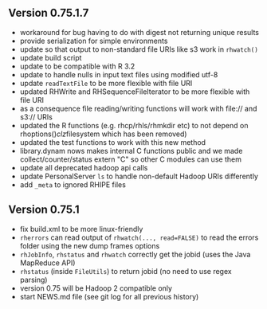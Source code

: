 Version 0.75.1.7
----------------------------------------------------------------------

- workaround for bug having to do with digest not returning unique results
- provide serialization for simple environments
- update so that output to non-standard file URIs like s3 work in `rhwatch()`
- update build script
- update to be compatible with R 3.2
- update to handle nulls in input text files using modified utf-8
- update `readTextFile` to  be more flexible with file URI
- updated RHWrite and RHSequenceFileIterator to be more flexible with file URI
- as a consequence file reading/writing functions will work with file:// and s3:// URIs
- updated the R functions (e.g. rhcp/rhls/rhmkdir etc) to not depend on rhoptions()$clz$filesystem which has been removed)
- updated the test functions to work with this new method
- library.dynam nows makes internal C functions public and we made collect/counter/status extern "C" so other C modules can use them
- update all deprecated hadoop api calls
- update PersonalServer `ls` to handle non-default Hadoop URIs differently
- add `_meta` to ignored RHIPE files

Version 0.75.1
----------------------------------------------------------------------

- fix build.xml to be more linux-friendly
- `rherrors` can read output of `rhwatch(..., read=FALSE)` to read the errors folder using the new dump frames options
- `rhJobInfo`, `rhstatus` and `rhwatch` correctly get the jobid (uses the Java MapReduce API)
- `rhstatus` (inside `FileUtils`) to return jobid (no need to use regex parsing)
- version 0.75 will be Hadoop 2 compatible only
- start NEWS.md file (see git log for all previous history)
